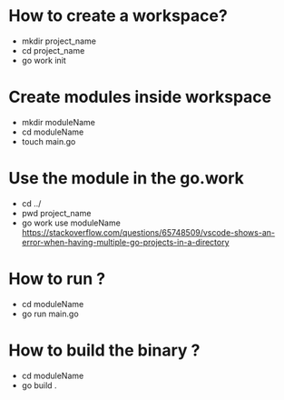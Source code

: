 # How to create a workspace?
- mkdir project_name
- cd project_name
- go work init

# Create modules inside workspace
- mkdir moduleName
- cd moduleName
- touch main.go

# Use the module in the go.work
- cd ../
- pwd 
  project_name
- go work use moduleName
https://stackoverflow.com/questions/65748509/vscode-shows-an-error-when-having-multiple-go-projects-in-a-directory

# How to run ?
- cd moduleName
- go run main.go

# How to build the binary ?
- cd moduleName
- go build .

